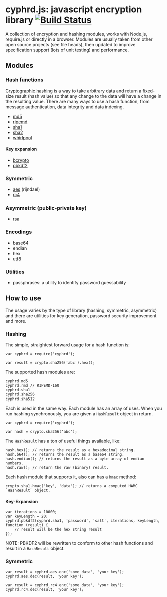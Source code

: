 # cyphrd.js: javascript encryption library [![Build Status](https://travis-ci.org/cyphrd/crypto.svg?branch=master)](https://travis-ci.org/cyphrd/crypto)

A collection of encryption and hashing modules, works with Node.js, require.js or directly in a browser. Modules are usually taken from other open source projects (see file heads), then updated to improve specification support (lots of unit testing) and performance.


## Modules

### Hash functions
[Cryptographic hashing](https://en.wikipedia.org/wiki/Cryptographic_hash_function)
is a way to take arbitrary data and return a fixed-size result (hash value) so that
any change to the data will have a change in the resulting value. There are many
ways to use a hash function, from message authentication, data integrity and data indexing.

* [md5](https://en.wikipedia.org/wiki/MD5)
* [ripemd](https://en.wikipedia.org/wiki/RIPEMD)
* [sha1](https://en.wikipedia.org/wiki/SHA-1)
* [sha2](https://en.wikipedia.org/wiki/SHA-2)
* [whirlpool](https://en.wikipedia.org/wiki/Whirlpool_(cryptography))

#### Key expansion

* [bcrypto](https://en.wikipedia.org/wiki/Bcrypt)
* [pbkdf2](https://en.wikipedia.org/wiki/PBKDF)

### Symmetric

* [aes](https://en.wikipedia.org/wiki/Advanced_Encryption_Standard) (rijndael)
* [rc4](https://en.wikipedia.org/wiki/RC4)


### Asymmetric (public-private key)

* [rsa](https://en.wikipedia.org/wiki/RSA_(algorithm))


### Encodings

 * base64
 * endian
 * hex
 * utf8


### Utilities

 * passphrases: a utility to identify password guessability

## How to use

The usage varies by the type of library (hashing, symmetric, asymmetric) and there are utilities for key generation, password security improvement and more.

### Hashing

The simple, straightest forward usage for a hash function is:

	var cyphrd = require('cyphrd');

	var result = crypto.sha256('abc').hex();

The supported hash modules are:

	cyphrd.md5
	cyphrd.rmd // RIPEMD-160
	cyphrd.sha1
	cyphrd.sha256
	cyphrd.sha512

Each is used in the same way. Each module has an array of uses. When you run hashing synchronously, you are given a `HashResult` object in return.

	var cyphrd = require('cyphrd');

	var hash = crypto.sha256('abc');

The `HashResult` has a ton of useful things available, like:

	hash.hex(); // returns the result as a hexadecimal string.
	hash.b64(); // returns the result as a base64 string.
	hash.endian(); // returns the result as a byte array of endian numbers.
	hash.raw(); // return the raw (binary) result.

Each hash module that supports it, also can has a `hmac` method:

	crypto.sha1.hmac('key', 'data'); // returns a computed HAMC `HashResult` object.


#### Key-Expansion

	var iterations = 10000;
	var keyLength = 20;
	cyphrd.pbkdf2(cyphrd.sha1, 'password', 'salt', iterations, keyLength, function (result) {
		// result will be the hex string result
	});

NOTE: PBKDF2 will be rewritten to conform to other hash functions and result in a `HashResult` object.

### Symmetric

	var result = cyphrd.aes.enc('some data', 'your key');
	cyphrd.aes.dec(result, 'your key');

	var result = cyphrd.rc4.enc('some data', 'your key');
	cyphrd.rc4.dec(result, 'your key');